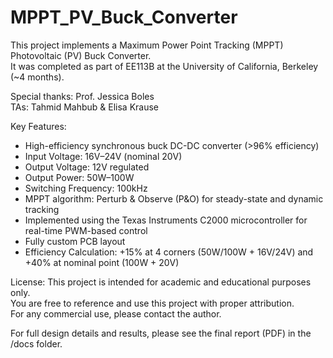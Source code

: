 MPPT_PV_Buck_Converter
======================

This project implements a Maximum Power Point Tracking (MPPT) Photovoltaic (PV) Buck Converter.  
It was completed as part of EE113B at the University of California, Berkeley (~4 months).

Special thanks:
Prof. Jessica Boles  
TAs: Tahmid Mahbub & Elisa Krause  

Key Features:
- High-efficiency synchronous buck DC-DC converter (>96% efficiency)
- Input Voltage: 16V–24V (nominal 20V)
- Output Voltage: 12V regulated
- Output Power: 50W–100W
- Switching Frequency: 100kHz
- MPPT algorithm: Perturb & Observe (P&O) for steady-state and dynamic tracking
- Implemented using the Texas Instruments C2000 microcontroller for real-time PWM-based control
- Fully custom PCB layout
- Efficiency Calculation: +15% at 4 corners (50W/100W + 16V/24V) and +40% at nominal point (100W + 20V)

License:
This project is intended for academic and educational purposes only.  
You are free to reference and use this project with proper attribution.  
For any commercial use, please contact the author.

For full design details and results, please see the final report (PDF) in the /docs folder.
